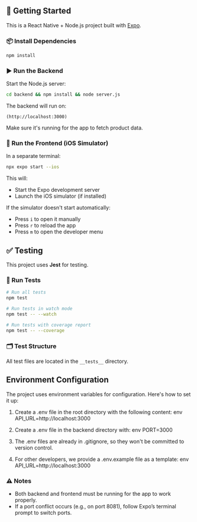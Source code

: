 ## 🚀 Getting Started

This is a React Native + Node.js project built with [Expo](https://expo.dev/).

### 📦 Install Dependencies

```bash
npm install
```

### ▶️ Run the Backend

Start the Node.js server:

```bash
cd backend && npm install && node server.js
```

The backend will run on:

```
(http://localhost:3000)
```

Make sure it's running for the app to fetch product data.

### 📱 Run the Frontend (iOS Simulator)

In a separate terminal:

```bash
npx expo start --ios
```

This will:
- Start the Expo development server
- Launch the iOS simulator (if installed)

If the simulator doesn't start automatically:
- Press `i` to open it manually
- Press `r` to reload the app
- Press `m` to open the developer menu

## ✅ Testing

This project uses **Jest** for testing.

### 🧪 Run Tests

```bash
# Run all tests
npm test

# Run tests in watch mode
npm test -- --watch

# Run tests with coverage report
npm test -- --coverage
```

### 🗂 Test Structure

All test files are located in the `__tests__` directory.

## Environment Configuration

The project uses environment variables for configuration. Here's how to set it up:

1. Create a .env file in the root directory with the following content:
env
API_URL=http://localhost:3000


2. Create a .env file in the backend directory with:
env
PORT=3000


3. The .env files are already in .gitignore, so they won't be committed to version control.

4. For other developers, we provide a .env.example file as a template:
env
API_URL=http://localhost:3000

### ⚠️ Notes

- Both backend and frontend must be running for the app to work properly.
- If a port conflict occurs (e.g., on port 8081), follow Expo’s terminal prompt to switch ports.
